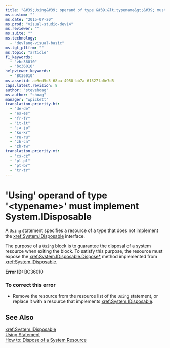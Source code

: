 ```yaml
---
title: "&#39;Using&#39; operand of type &#39;&lt;typename&gt;&#39; must implement System.IDisposable"
ms.custom: ""
ms.date: "2015-07-20"
ms.prod: "visual-studio-dev14"
ms.reviewer: ""
ms.suite: ""
ms.technology: 
  - "devlang-visual-basic"
ms.tgt_pltfrm: ""
ms.topic: "article"
f1_keywords: 
  - "vbc36010"
  - "bc36010"
helpviewer_keywords: 
  - "BC36010"
ms.assetid: ae9ed5d5-68ba-4950-bb7a-61327fa0e7d5
caps.latest.revision: 8
author: "stevehoag"
ms.author: "shoag"
manager: "wpickett"
translation.priority.ht: 
  - "de-de"
  - "es-es"
  - "fr-fr"
  - "it-it"
  - "ja-jp"
  - "ko-kr"
  - "ru-ru"
  - "zh-cn"
  - "zh-tw"
translation.priority.mt: 
  - "cs-cz"
  - "pl-pl"
  - "pt-br"
  - "tr-tr"
---
```

# &#39;Using&#39; operand of type &#39;&lt;typename&gt;&#39; must implement System.IDisposable
A `Using` statement specifies a resource of a type that does not implement the <xref:System.IDisposable> interface.  
  
 The purpose of a `Using` block is to guarantee the disposal of a system resource when exiting the block. To satisfy this purpose, the resource must expose the <xref:System.IDisposable.Dispose*> method implemented from <xref:System.IDisposable>.  
  
 **Error ID:** BC36010  
  
### To correct this error  
  
-   Remove the resource from the resource list of the `Using` statement, or replace it with a resource that implements <xref:System.IDisposable>.  
  
## See Also  
 <xref:System.IDisposable>   
 [Using Statement](../../visual-basic/language-reference/statements/using-statement.md)   
 [How to: Dispose of a System Resource](../../visual-basic/programming-guide/language-features/control-flow/how-to-dispose-of-a-system-resource.md)